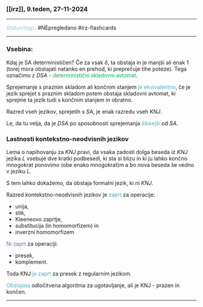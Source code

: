 ### [[irz]], 9.teden, 27-11-2024
---

<font color="#92cddc">Status/tags:</font> #NEpregledano #irz-flashcards 

---

### Vsebina:

Kdaj je SA determinističen? Če za vsak $\delta$, ta obstaja in je manjši ali enak 1 (torej mora obstajati natanko en prehod, ki preprečuje tihe poteze).
Tega označimo z $DSA$ - <font color="#00b050">deterministični skladovni avtomat</font>.

Sprejemanje s praznim skladom ali končnim stanjem <font color="#4bacc6">je ekvivalentno</font>, če je jezik sprejet s praznim skladom potem obstaja skladovni avtomat, ki sprejme ta jezik tudi s končnim stanjem in obratno.

Razred vseh jezikov, sprejetih s $SA$, je enak razredu vseh $KNJ$.

Le, da tu velja, da je $DSA$ po sposobnosti sprejemanja <font color="#4bacc6">šibkejši</font> od $SA$.

### Lastnosti kontekstno-neodvisnih jezikov

Lema o napihovanju za $KNJ$ pravi, da vsaka zadosti dolga beseda iz $KNJ$ jezika $L$ vsebuje dve kratki podbesedi, ki sta si blizu in ki ju lahko končno mnogokrat ponovimo (obe enako mnogokrat)m a bo nova beseda še vedno v jeziku $L$.

S tem lahko dokažemo, da obstaja formalni jezik, ki ni $KNJ$.

Razred kontekstno-neodvisnih jezikov je <font color="#4bacc6">zaprt</font> za operacije:
- unija,
- stik,
- Kleeneovo zaprtje,
- substitucija (in homomorfizem) in
- inverzni homomorfizem

<font color="#8064a2">Ni zaprt</font> za operaciji:
- presek,
- komplement.

Toda KNJ <font color="#4bacc6">je zaprt</font> za presek z regularnim jezikom.

<font color="#4bacc6">Obstajata</font> odločitvena algoritma za ugotavljanje, ali je KNJ - prazen in končen.



---
